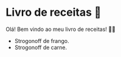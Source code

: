 # Livro de receitas :book:

Olá! Bem vindo ao meu livro de receitas! :man_cook:

- Strogonoff de frango.
- Strogonoff de carne.

